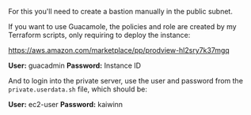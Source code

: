 For this you'll need to create a bastion manually in the public subnet.

If you want to use Guacamole, the policies and role are created by my Terraform scripts, only requiring to deploy the instance:

https://aws.amazon.com/marketplace/pp/prodview-hl2sry7k37mgq

**User:** guacadmin
**Password:** Instance ID

And to login into the private server, use the user and password from the `private.userdata.sh` file, which should be:

**User:** ec2-user
**Password:** kaiwinn
